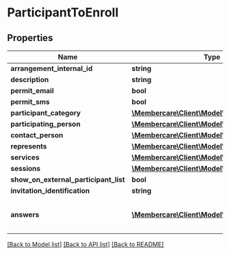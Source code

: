 # ParticipantToEnroll

## Properties
Name | Type | Description | Notes
------------ | ------------- | ------------- | -------------
**arrangement_internal_id** | **string** |  | [optional] 
**description** | **string** |  | [optional] 
**permit_email** | **bool** |  | [optional] 
**permit_sms** | **bool** |  | [optional] 
**participant_category** | [**\Membercare\Client\Model\ParticipantCategory**](ParticipantCategory.md) |  | [optional] 
**participating_person** | [**\Membercare\Client\Model\Person**](Person.md) |  | [optional] 
**contact_person** | [**\Membercare\Client\Model\Person**](Person.md) |  | [optional] 
**represents** | [**\Membercare\Client\Model\Company**](Company.md) |  | [optional] 
**services** | [**\Membercare\Client\Model\ServiceToEnroll[]**](ServiceToEnroll.md) |  | [optional] 
**sessions** | [**\Membercare\Client\Model\SessionToEnroll[]**](SessionToEnroll.md) |  | [optional] 
**show_on_external_participant_list** | **bool** |  | [optional] 
**invitation_identification** | **string** |  | [optional] 
**answers** | [**\Membercare\Client\Model\AnswerPost[]**](AnswerPost.md) | Answers given when signing up for event | [optional] 

[[Back to Model list]](../../README.md#documentation-for-models) [[Back to API list]](../../README.md#documentation-for-api-endpoints) [[Back to README]](../../README.md)

